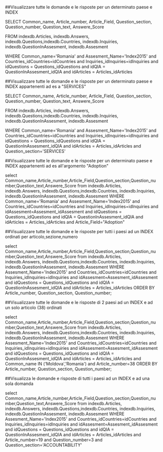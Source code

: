 
##Visualizzare tutte le domande e le risposte per un determinato paese e INDEX

SELECT Common_name, Article_number, Article_Field, Question_section, Question_number, Question_text, Answere_Score

FROM indexdb.Articles, indexdb.Answers, indexdb.Questions,indexdb.Countries, indexdb.Inquiries, indexdb.QuestionInAssesment, indexdb.Assesment

WHERE Common_name='Romania' and Assesment_Name='Index2015' and Countries_idCountries=idCountries and Inquiries_idInquiries=idInquiries and idQuestions = Questions_idQuestions and idQIA = QuestionInAssesment_idQIA and idArticles = Articles_idArticles

##Visualizzare tutte le domande e le risposte per un determinato paese e INDEX appartenenti ad es a "SERVICES"

SELECT Common_name, Article_number, Article_Field, Question_section, Question_number, Question_text, Answere_Score

FROM indexdb.Articles, indexdb.Answers, indexdb.Questions,indexdb.Countries, indexdb.Inquiries, indexdb.QuestionInAssesment, indexdb.Assesment

WHERE Common_name='Romania' and Assesment_Name='Index2015' and Countries_idCountries=idCountries and Inquiries_idInquiries=idInquiries and idQuestions = Questions_idQuestions and idQIA = QuestionInAssesment_idQIA and idArticles = Articles_idArticles and Question_section='SERVICES'

##Visualizzare tutte le domande e le risposte per un determinato paese e INDEX appartenenti ad es all'argomento "Adoption"

select Common_name,Article_number,Article_Field,Question_section,Question_number,Question_text,Answere_Score
from indexdb.Articles, indexdb.Answers, indexdb.Questions,indexdb.Countries, indexdb.Inquiries, indexdb.QuestionInAssesment, indexdb.Assesment
WHERE Common_name='Romania' and Assesment_Name='Index2015' and Countries_idCountries=idCountries and Inquiries_idInquiries=idInquiries and idAssesment=Assesment_idAssesment
and idQuestions = Questions_idQuestions and idQIA = QuestionInAssesment_idQIA and idArticles = Articles_idArticles and Article_Field="Adoption"

##Visualizzare tutte le domande e le risposte per tutti i paesi ad un INDEX ordinati per articolo,sezione,numero

select Common_name,Article_number,Article_Field,Question_section,Question_number,Question_text,Answere_Score
from indexdb.Articles, indexdb.Answers, indexdb.Questions,indexdb.Countries, indexdb.Inquiries, indexdb.QuestionInAssesment, indexdb.Assesment
WHERE Assesment_Name='Index2015' and Countries_idCountries=idCountries and Inquiries_idInquiries=idInquiries and idAssesment=Assesment_idAssesment
and idQuestions = Questions_idQuestions and idQIA = QuestionInAssesment_idQIA and idArticles = Articles_idArticles 
ORDER BY Article_number, Question_section, Question_number;

##Visualizzare tutte le domande e le risposte di 2 paesi ad un INDEX e ad un solo articolo (38) ordinati 

select Common_name,Article_number,Article_Field,Question_section,Question_number,Question_text,Answere_Score
from indexdb.Articles, indexdb.Answers, indexdb.Questions,indexdb.Countries, indexdb.Inquiries, indexdb.QuestionInAssesment, indexdb.Assesment
WHERE Assesment_Name='Index2015' and Countries_idCountries=idCountries and Inquiries_idInquiries=idInquiries and idAssesment=Assesment_idAssesment
and idQuestions = Questions_idQuestions and idQIA = QuestionInAssesment_idQIA and idArticles = Articles_idArticles and Common_name IN ('Moldova','Romania') and Article_number=38
ORDER BY Article_number, Question_section, Question_number;

##Visualizza le domande e risposte di tutti i paesi ad un INDEX e ad una sola domanda 

select Common_name,Article_number,Article_Field,Question_section,Question_number,Question_text,Answere_Score
from indexdb.Articles, indexdb.Answers, indexdb.Questions,indexdb.Countries, indexdb.Inquiries, indexdb.QuestionInAssesment, indexdb.Assesment
WHERE Assesment_Name='Index2015' and Countries_idCountries=idCountries and Inquiries_idInquiries=idInquiries and idAssesment=Assesment_idAssesment
and idQuestions = Questions_idQuestions and idQIA = QuestionInAssesment_idQIA and idArticles = Articles_idArticles and Article_number=19 and Question_number=3 and Question_section='ACCOUNTABILITY'

